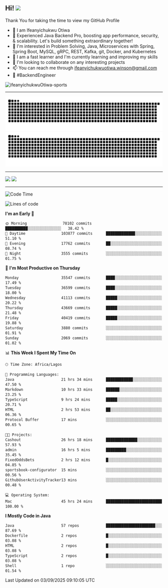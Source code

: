 <!-- BLOG-POST-LIST:START --><!-- BLOG-POST-LIST:END -->

## Hi! <img src="https://media.giphy.com/media/hvRJCLFzcasrR4ia7z/giphy.gif" width="4%"> 

Thank You for taking the time to view my GitHub Profile

- 👋 I am Ifeanyichukwu Otiwa
- 🚀 Experienced Java Backend Pro, boosting app performance, security, & scalability. Let's build something extraordinary together!
- 👀 I'm interested in Problem Solving, Java, Microservices with Spring, Spring Boot, MySQL, gRPC, REST, Kafka, git, Docker, and Kubernetes
- 🌱 I am a fast learner and I'm currently learning and improving my skills
- 💞️ I'm looking to collaborate on any interesting projects
- 📫 You can reach me through ifeanyichukwuotiwa.winson@gmail.com
- 🚀 #BackendEngineer

<p align="left" marginTop="10px"> <img src="https://komarev.com/ghpvc/?username=ifeanyichukwuOtiwa-sports&label=Profile%20views&color=0e75b6&style=for-the-badge" alt="ifeanyichukwuOtiwa-sports" /> </p>

***

<!--🐍📈SNAKEGRAPH / 🌐WEBSITE: https://github.com/Platane/snk -->
![github contribution grid snake animation](https://raw.githubusercontent.com/ifeanyichukwuOtiwa-sports/ifeanyichukwuOtiwa-sports/output/github-contribution-grid-snake-dark.svg#gh-dark-mode-only)![github contribution grid snake animation](https://raw.githubusercontent.com/ifeanyichukwuOtiwa-sports/ifeanyichukwuOtiwa-sports/output/github-contribution-grid-snake.svg#gh-light-mode-only)

***

<p float="left">
  <img float="left" src="https://github-readme-stats.vercel.app/api?username=ifeanyichukwuOtiwa-sports&count_private=true&include_all_commits=true&theme=react&show_icons=true" />
  <img float="right" src="https://github-readme-stats.vercel.app/api/top-langs/?username=ifeanyichukwuOtiwa-sports&layout=compact&show_icons=true&theme=react" /> 
</p>

***



<!--START_SECTION:waka-->
![Code Time](http://img.shields.io/badge/Code%20Time-4%2C163%20hrs%2021%20mins-blue)

![Lines of code](https://img.shields.io/badge/From%20Hello%20World%20I%27ve%20Written-61.1%20million%20lines%20of%20code-blue)

**I'm an Early 🐤** 

```text
🌞 Morning                78102 commits       ██████████░░░░░░░░░░░░░░░   38.42 % 
🌆 Daytime                103877 commits      █████████████░░░░░░░░░░░░   51.10 % 
🌃 Evening                17762 commits       ██░░░░░░░░░░░░░░░░░░░░░░░   08.74 % 
🌙 Night                  3555 commits        ░░░░░░░░░░░░░░░░░░░░░░░░░   01.75 % 
```
📅 **I'm Most Productive on Thursday** 

```text
Monday                   35547 commits       ████░░░░░░░░░░░░░░░░░░░░░   17.49 % 
Tuesday                  36599 commits       ████░░░░░░░░░░░░░░░░░░░░░   18.00 % 
Wednesday                41113 commits       █████░░░░░░░░░░░░░░░░░░░░   20.22 % 
Thursday                 43669 commits       █████░░░░░░░░░░░░░░░░░░░░   21.48 % 
Friday                   40419 commits       █████░░░░░░░░░░░░░░░░░░░░   19.88 % 
Saturday                 3880 commits        ░░░░░░░░░░░░░░░░░░░░░░░░░   01.91 % 
Sunday                   2069 commits        ░░░░░░░░░░░░░░░░░░░░░░░░░   01.02 % 
```


📊 **This Week I Spent My Time On** 

```text
🕑︎ Time Zone: Africa/Lagos

💬 Programming Languages: 
Java                     21 hrs 34 mins      ████████████░░░░░░░░░░░░░   47.50 % 
Markdown                 10 hrs 33 mins      ██████░░░░░░░░░░░░░░░░░░░   23.25 % 
TypeScript               9 hrs 24 mins       █████░░░░░░░░░░░░░░░░░░░░   20.71 % 
HTML                     2 hrs 53 mins       ██░░░░░░░░░░░░░░░░░░░░░░░   06.36 % 
Protocol Buffer          17 mins             ░░░░░░░░░░░░░░░░░░░░░░░░░   00.65 % 

🐱‍💻 Projects: 
Cashout                  26 hrs 18 mins      ██████████████░░░░░░░░░░░   57.93 % 
admin                    16 hrs 5 mins       █████████░░░░░░░░░░░░░░░░   35.45 % 
FixedOddsBets            2 hrs 12 mins       █░░░░░░░░░░░░░░░░░░░░░░░░   04.85 % 
sportsbook-configurator  15 mins             ░░░░░░░░░░░░░░░░░░░░░░░░░   00.56 % 
GithubUserActivityTracker13 mins             ░░░░░░░░░░░░░░░░░░░░░░░░░   00.48 % 

💻 Operating System: 
Mac                      45 hrs 24 mins      █████████████████████████   100.00 % 
```

**I Mostly Code in Java** 

```text
Java                     57 repos            ██████████████████████░░░   87.69 % 
Dockerfile               2 repos             █░░░░░░░░░░░░░░░░░░░░░░░░   03.08 % 
HTML                     2 repos             █░░░░░░░░░░░░░░░░░░░░░░░░   03.08 % 
TypeScript               2 repos             █░░░░░░░░░░░░░░░░░░░░░░░░   03.08 % 
Shell                    1 repo              ░░░░░░░░░░░░░░░░░░░░░░░░░   01.54 % 
```




 Last Updated on 03/09/2025 09:10:05 UTC
<!--END_SECTION:waka-->

<!--
<p align="center">
![trophy](https://github-profile-trophy.vercel.app/?username=ifeanyichukwuOtiwa-sports&theme=onedark) (https://github.com/ryo-ma/github-profile-trophy)
</p>
-->

<!---
ifeanyi-otiwa/ifeanyi-otiwa is a ✨ special ✨ repository because its `README.md` (this file) appears on your GitHub profile.
You can click the Preview link to take a look at your changes.
--->
